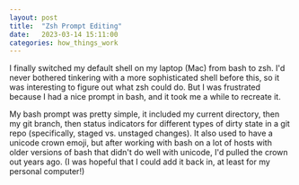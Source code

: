 ```yaml
---
layout: post
title:  "Zsh Prompt Editing"
date:   2023-03-14 15:11:00
categories: how_things_work
---
```


I finally switched my default shell on my laptop (Mac) from bash to zsh. I'd never bothered tinkering with a more sophisticated shell before this, so it was interesting to figure out what zsh could do. But I was frustrated because I had a nice prompt in bash, and it took me a while to recreate it.

My bash prompt was pretty simple, it included my current directory, then my git branch, then status indicators for different types of dirty state in a git repo (specifically, staged vs. unstaged changes). It also used to have a unicode crown emoji, but after working with bash on a lot of hosts with older versions of bash that didn't do well with unicode, I'd pulled the crown out years ago. (I was hopeful that I could add it back in, at least for my personal computer!)